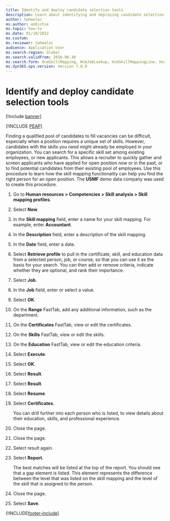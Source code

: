 ```yaml
--- 
title: Identify and deploy candidate selection tools
description: Learn about identifying and deploying candidate selection tools, including a step-by-step process to access candidate profiles.
author: twheeloc
ms.author: anbichse
ms.topic: how-to
ms.date: 01/10/2022
ms.custom:
ms.reviewer: twheeloc  
audience: Application User 
ms.search.region: Global
ms.search.validFrom: 2016-06-30 
ms.search.form: HcmSkillMapping, HcmJobLookup, HcmSkillMappingLine, HcmPersonCertificate, CCHTMLPrintPreview 
ms.dyn365.ops.version: Version 7.0.0 
---
```


# Identify and deploy candidate selection tools

[!include [banner](../../includes/banner.md)]


[!INCLUDE [PEAP](../../../../includes/peap-1.md)]

Finding a qualified pool of candidates to fill vacancies can be difficult, especially when a position requires a unique set of skills. However, candidates with the skills you need might already be employed in your organization. You can search for a specific skill set among existing employees, or new applicants. This allows a recruiter to quickly gather and screen applicants who have applied for open position now or in the past, or to find potential candidates from their existing pool of employees. Use this procedure to learn how the skill mapping functionality can help you find the right person for an open position. The **USMF** demo data company was used to create this procedure.

1. Go to **Human resources \> Competencies \> Skill analysis \> Skill mapping profiles**.
2. Select **New**.
3. In the **Skill mapping** field, enter a name for your skill mapping. For example, enter **Accountant**.
4. In the **Description** field, enter a description of the skill mapping.
5. In the **Date** field, enter a date.
6. Select **Retrieve profile** to pull in the certificate, skill, and education data from a selected person, job, or course, so that you can use it as the basis for your search. You can then add or remove criteria, indicate whether they are optional, and rank their importance.
7. Select **Job**.
8. In the **Job** field, enter or select a value.
9. Select **OK**.
10. On the **Range** FastTab, add any additional information, such as the department.
11. On the **Certificates** FastTab, view or edit the certificates.
12. On the **Skills** FastTab, view or edit the skills.
13. On the **Education** FastTab, view or edit the education criteria.
14. Select **Execute**.
15. Select **OK**.
16. Select **Result**.
17. Select **Result**.
18. Select **Resume**.
19. Select **Certificates**.

    You can drill further into each person who is listed, to view details about their education, skills, and professional experience.

20. Close the page.
21. Close the page.
22. Select result again.
23. Select **Report**.

    The best matches will be listed at the top of the report. You should see that a gap element is listed. This element represents the difference between the level that was listed on the skill mapping and the level of the skill that is assigned to the person.

24. Close the page.
25. Select **Save**.

[!INCLUDE[footer-include](../../../../includes/footer-banner.md)]
